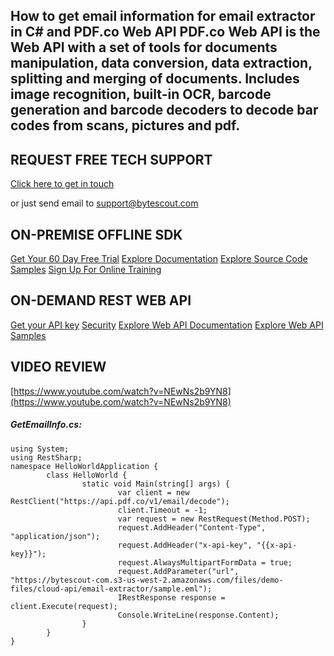 ## How to get email information for email extractor in C# and PDF.co Web API PDF.co Web API is the Web API with a set of tools for documents manipulation, data conversion, data extraction, splitting and merging of documents. Includes image recognition, built-in OCR, barcode generation and barcode decoders to decode bar codes from scans, pictures and pdf.

## REQUEST FREE TECH SUPPORT

[Click here to get in touch](https://bytescout.zendesk.com/hc/en-us/requests/new?subject=PDF.co%20Web%20API%20Question)

or just send email to [support@bytescout.com](mailto:support@bytescout.com?subject=PDF.co%20Web%20API%20Question) 

## ON-PREMISE OFFLINE SDK 

[Get Your 60 Day Free Trial](https://bytescout.com/download/web-installer?utm_source=github-readme)
[Explore Documentation](https://bytescout.com/documentation/index.html?utm_source=github-readme)
[Explore Source Code Samples](https://github.com/bytescout/ByteScout-SDK-SourceCode/)
[Sign Up For Online Training](https://academy.bytescout.com/)


## ON-DEMAND REST WEB API

[Get your API key](https://app.pdf.co/signup?utm_source=github-readme)
[Security](https://pdf.co/security)
[Explore Web API Documentation](https://apidocs.pdf.co?utm_source=github-readme)
[Explore Web API Samples](https://github.com/bytescout/ByteScout-SDK-SourceCode/tree/master/PDF.co%20Web%20API)

## VIDEO REVIEW

[https://www.youtube.com/watch?v=NEwNs2b9YN8](https://www.youtube.com/watch?v=NEwNs2b9YN8)




<!-- code block begin -->

##### **GetEmailInfo.cs:**
    
```
using System;
using RestSharp;
namespace HelloWorldApplication {
		class HelloWorld {
				static void Main(string[] args) {
						var client = new RestClient("https://api.pdf.co/v1/email/decode");
						client.Timeout = -1;
						var request = new RestRequest(Method.POST);
						request.AddHeader("Content-Type", "application/json");
						request.AddHeader("x-api-key", "{{x-api-key}}");
						request.AlwaysMultipartFormData = true;
						request.AddParameter("url", "https://bytescout-com.s3-us-west-2.amazonaws.com/files/demo-files/cloud-api/email-extractor/sample.eml");
						IRestResponse response = client.Execute(request);
						Console.WriteLine(response.Content);
				}
		}
}

```

<!-- code block end -->